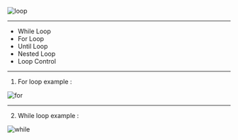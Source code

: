 ![loop](https://user-images.githubusercontent.com/87390353/180616832-6f14d5ee-5b4a-444b-9e24-d6d1e7f07d1d.jpg)

---

- While Loop
- For Loop
- Until Loop
- Nested Loop
- Loop Control

---

1. For loop example :

![for](https://user-images.githubusercontent.com/87390353/180636578-15091d3e-666e-436d-979a-ef6549f16b74.jpg)

---

2. While loop example :

![while](https://user-images.githubusercontent.com/87390353/180636875-9ab1f08d-f6d2-4f4a-8d5f-c4d74baa487e.jpg)


